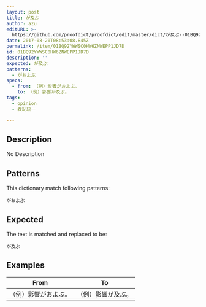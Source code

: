 ```yaml
---
layout: post
title: が及ぶ
author: azu
editURL: >-
  https://github.com/proofdict/proofdict/edit/master/dict/が及ぶ--01BQ92YWWSC0HW6ZNWEPP1JD7D.yml
date: 2017-08-20T08:53:08.845Z
permalink: /item/01BQ92YWWSC0HW6ZNWEPP1JD7D
id: 01BQ92YWWSC0HW6ZNWEPP1JD7D
description: ''
expected: が及ぶ
patterns:
  - がおよぶ
specs:
  - from: （例）影響がおよぶ。
    to: （例）影響が及ぶ。
tags:
  - opinion
  - 表記統一

---
```


## Description

No Description 

## Patterns

This dictionary match following patterns:

    がおよぶ

## Expected

The text is matched and replaced to be:

    が及ぶ

## Examples

| From       | To        |
| ---------- | --------- |
| （例）影響がおよぶ。 | （例）影響が及ぶ。 |
